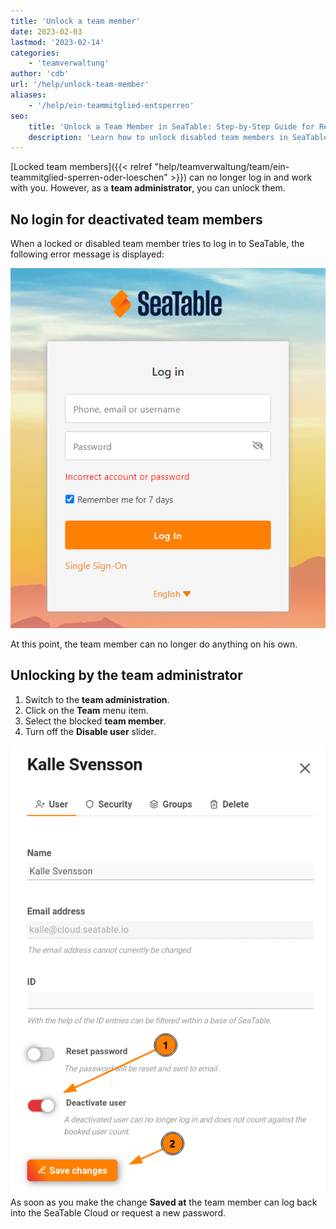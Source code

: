 ```yaml
---
title: 'Unlock a team member'
date: 2023-02-03
lastmod: '2023-02-14'
categories:
    - 'teamverwaltung'
author: 'cdb'
url: '/help/unlock-team-member'
aliases:
    - '/help/ein-teammitglied-entsperren'
seo:
    title: 'Unlock a Team Member in SeaTable: Step-by-Step Guide for Re-enabling Access'
    description: 'Learn how to unlock disabled team members in SeaTable, restore account access via team admin, and get users back to collaborative work efficiently.'
---
```


[Locked team members]({{< relref "help/teamverwaltung/team/ein-teammitglied-sperren-oder-loeschen" >}}) can no longer log in and work with you. However, as a **team administrator**, you can unlock them.

## No login for deactivated team members

When a locked or disabled team member tries to log in to SeaTable, the following error message is displayed:

![Lock member's account error message in LogIn](images/Fehlermeldung-Account-sperren.png)

At this point, the team member can no longer do anything on his own.

## Unlocking by the team administrator

1. Switch to the **team administration**.
2. Click on the **Team** menu item.
3. Select the blocked **team member**.
4. Turn off the **Disable user** slider.

![Reactivate deactivated user.](images/enable-disabled-user.png)  
As soon as you make the change **Saved at** the team member can log back into the SeaTable Cloud or request a new password.
